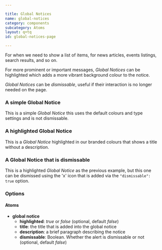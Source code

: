 ```yaml
---

title: Global Notices
name: global-notices
category: components
subcategory: Atoms
layout: q+tq
id: global-notices-page

---
```



<div class="lead"><p>For when we need to show a list of items, for news articles, events listings, search results, and so on.</p></div>

For more prominent or important messages, _Global Notices_ can be highlighted which adds a more vibrant background colour to the notice.

_Global Notices_ can be _dismissable_, useful if their interaction is no longer needed on the page.

### A simple Global Notice

This is a simple _Global Notice_ this uses the default colours and type settings and is not dismissable. 

<script>
component("global-notices", { 
    "highlighted": false,
    "title": 'A simple, yet important notice',
    "description": 'This is a simple Global Notice example with a title and description',
    "dismissable": false
});
</script>

### A highlighted Global Notice

This is a _Global Notice_ highlighted in our branded colours that shows a title without a description. 

<script>
component("global-notices", { 
    "highlighted": true,
    "title": 'A highlighted Global Notice example',
    "description": '',
    "dismissable": false
});
</script>

### A Global Notice that is dismissable

This is a highlighted _Global Notice_ as the previous example, but this one can be dismissed using the 'x' icon that is added via the <code>"dismissable": true</code> option.

<script>
component("global-notices", { 
    "highlighted": true,
    "title": 'A highlighted Global Notice',
    "description": 'This one also has a nice description section under the title and can be dismissed',
    "dismissable": true
});
</script>


### Options

#### Atoms

* **global notice**
  * **highlighted**: _true_ or _false_ (optional, default _false_)
  * **title**: the title that is added into the global notice
  * **description**: a brief paragraph describing the notice
  * **dismissable**: Boolean. Whether the alert is dismissable or not (optional, default _false_)


